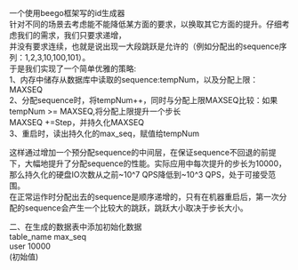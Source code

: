 一个使用beego框架写的id生成器                                                                       
针对不同的场景去考虑能不能降低某方面的要求，以换取其它方面的提升。仔细考虑我们的需求，我们只要求递增，                                    
并没有要求连续，也就是说出现一大段跳跃是允许的（例如分配出的sequence序列：1,2,3,10,100,101）。                                           
于是我们实现了一个简单优雅的策略:                                                                                            
1、内存中储存从数据库中读取的sequence:tempNum，以及分配上限：MAXSEQ                                                                   
2、分配sequence时，将tempNum++，同时与分配上限MAXSEQ比较：如果tempNum >= MAXSEQ,将分配上限提升一个步长                                 
MAXSEQ +=Step，并持久化MAXSEQ                                                                                                           
3、重启时，读出持久化的max_seq，赋值给tempNum                                                                                     
                                                                                                              
                                                                                                                                
这样通过增加一个预分配sequence的中间层，在保证sequence不回退的前提下，大幅地提升了分配sequence的性能。实际应用中每次提升的步长为10000，  
那么持久化的硬盘IO次数从之前~10^7 QPS降低到~10^3 QPS，处于可接受范围。                                                           
在正常运作时分配出去的sequence是顺序递增的，只有在机器重启后，第一次分配的sequence会产生一个比较大的跳跃，跳跃大小取决于步长大小。                                                                                                                                              

二、在生成的数据表中添加初始化数据                                                                                                       
table_name           max_seq                                                                                                         
    user              10000                                                          
                     (初始值)
